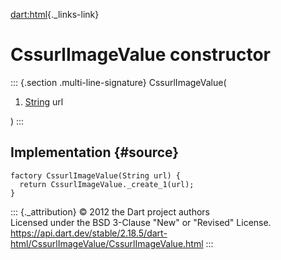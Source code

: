 [dart:html](../../dart-html/dart-html-library){._links-link}

CssurlImageValue constructor
============================

::: {.section .multi-line-signature}
CssurlImageValue(

1.  [String](../../dart-core/string-class) url

)
:::

Implementation {#source}
--------------

``` {.language-dart data-language="dart"}
factory CssurlImageValue(String url) {
  return CssurlImageValue._create_1(url);
}
```

::: {._attribution}
© 2012 the Dart project authors\
Licensed under the BSD 3-Clause \"New\" or \"Revised\" License.\
<https://api.dart.dev/stable/2.18.5/dart-html/CssurlImageValue/CssurlImageValue.html>
:::
